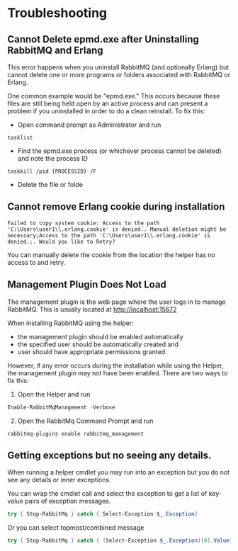 # Troubleshooting

## Cannot Delete epmd.exe after Uninstalling RabbitMQ and Erlang

This error happens when you uninstall RabbitMQ (and optionally Erlang) but cannot delete one or more programs or folders associated with RabbitMQ or Erlang. 

One common example would be "epmd.exe." This occurs because these files are still being held open by an active process and can present a problem if you uninstalled in order to do a clean reinstall. To fix this:

- Open command prompt as Administrator and run
```dos
tasklist
```
- Find the epmd.exe process (or whichever process cannot be deleted) and note the process ID

```dos
taskkill /pid {PROCESSID} /F
```

- Delete the file or folde

## Cannot remove Erlang cookie during installation

```
Failed to copy system cookie: Access to the path 'C:\Users\user1\\.erlang.cookie' is denied.. Manual deletion might be necessary;Access to the path 'C:\Users\user1\\.erlang.cookie' is denied.;. Would you like to Retry?
```

You can manually delete the cookie from the location the helper has no access to and retry.

## Management Plugin Does Not Load 

The management plugin is the web page where the user logs in to manage RabbitMQ. This is usually located at [http://localhost:15672](http://localhost:15672)

When installing RabbitMQ using the helper:
- the management plugin should be enabled automatically
- the specified user should be automatically created and
- user should have appropriate permissions granted.

However, if any error occurs during the installation while using the Helper, the management plugin may not have been enabled. There are two ways to fix this:

1) Open the Helper and run
```powershell
Enable-RabbitMqManagement -Verbose
```

2) Open the RabbitMq Command Prompt and run

```dos
rabbitmq-plugins enable rabbitmq_management
```

## Getting exceptions but no seeing any details.

When running a helper cmdlet you may run into an exception but you do not see any details or inner exceptions.

You can wrap the cmdlet call and select the exception to get a list of key-value pairs of exception messages.

```powershell
try { Stop-RabbitMq } catch { Select-Exception $_.Exception}
```

Or you can select topmost/combined message

```powershell
try { Stop-RabbitMq } catch { (Select-Exception $_.Exception)[0].Value}
```


